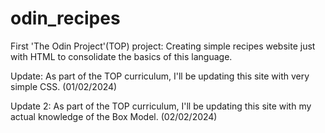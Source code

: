 # odin_recipes

First 'The Odin Project'(TOP) project: Creating simple recipes website just with HTML to consolidate the basics of this language.

Update: As part of the TOP curriculum, I'll be updating this site with very simple CSS. (01/02/2024)

Update 2: As part of the TOP curriculum, I'll be updating this site with my actual knowledge of the Box Model. (02/02/2024)